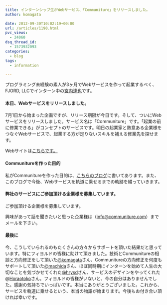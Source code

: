 ```yaml
---
title: インターンシップ生がWebサービス、「Communiture」をリリースしました。
author: komagata

date: 2012-09-30T10:02:19+00:00
url: /articles/1190.html
pvc_views:
  - 24060
dsq_thread_id:
  - 1573932093
categories:
  - blog
tags:
  - information

---
```

プログラミング未経験の素人が3ヶ月でWebサービスを作って起業するべく、FJORD, LLCでインターン中の<a title="宮内Twitter" href="https://twitter.com/CheerDreams" target="_blank">宮内達也</a>です。

#### 本日、Webサービスをリリースしました。

7月1日から始まった企画ですが、リリース期限が今日です。そして、ついにWebサービスをリリースしました。サービス名は「Communiture」です。「起業の前に修業できる」がコンセプトのサービスです。明日の起業家と熱意ある企業様をつなぐWebサービスで、起業する方が足りないスキルを補える修業先を探せます。

Webサイトは[こちらです。][1]

#### Communitureを作った目的

私がCommunitureを作った目的は、[こちらのブログ][2]に書いてあります。また、このブログで今後、Webサービスを軌道に乗せるまでの軌跡を綴っていきます。

#### 弊社のサービスにご参加頂ける企業様を募集しています。

ご参加頂ける企業様を募集しています。
  
興味があって話を聞きたいと思った企業様は（info@communiture.com）までメールを下さい。

#### 最後に

今、こうしていられるのもたくさんの方々からサポートを頂いた結果だと思っています。特にフィヨルドの皆様に助けて頂きました。技術とCommunitureの相談と方向修正をして頂いた[@komagata][3]さん、Communitureの方向修正を何度もサポートして頂いた[@machida][4]さん、ほぼ同時期にインターンを始めて人生の大切なことを気づかせてくれた[@hrysd][5]さん、サービスのデザインをやってくれた@[Horaotoko][6]さん。フィヨルドの皆様がいないと、今の自分はありませんでした。感謝の気持ちでいっぱいです。本当にありがとうございました。これから、サービスを軌道に乗せるという、本当の物語が始まります。今後もお付き合い頂ければ幸いです。

 [1]: http://communiture.com "Communiture　"
 [2]: http://blog.communiture.com/2 "Communitureの目的"
 [3]: https://twitter.com/komagata
 [4]: https://twitter.com/machida
 [5]: https://twitter.com/hrysd
 [6]: https://twitter.com/Horaotoko